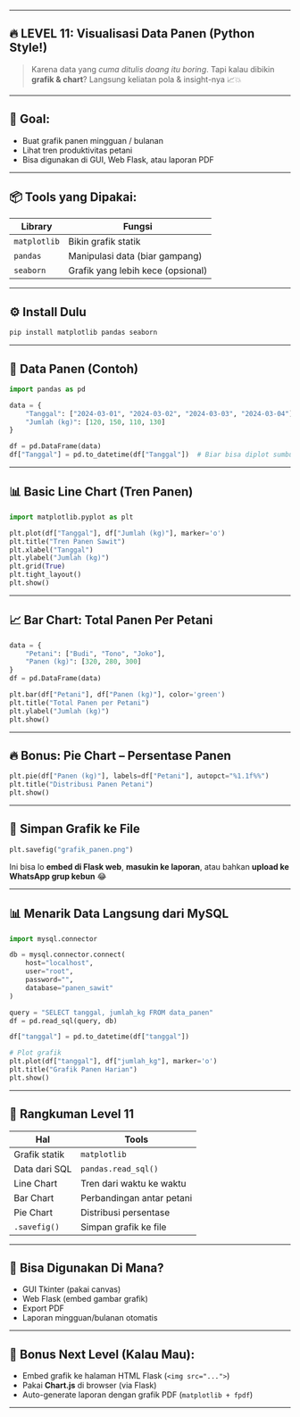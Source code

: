 
---

## 🔥 **LEVEL 11: Visualisasi Data Panen (Python Style!)**  
> Karena data yang *cuma ditulis doang itu boring*. Tapi kalau dibikin **grafik & chart**? Langsung keliatan pola & insight-nya 📈💥

---

## 🎯 Goal:
- Buat grafik panen mingguan / bulanan
- Lihat tren produktivitas petani
- Bisa digunakan di GUI, Web Flask, atau laporan PDF

---

## 📦 Tools yang Dipakai:

| Library | Fungsi |
|--------|--------|
| `matplotlib` | Bikin grafik statik |
| `pandas` | Manipulasi data (biar gampang) |
| `seaborn` | Grafik yang lebih kece (opsional) |

---

## ⚙️ Install Dulu

```bash
pip install matplotlib pandas seaborn
```

---

## 🧪 Data Panen (Contoh)

```python
import pandas as pd

data = {
    "Tanggal": ["2024-03-01", "2024-03-02", "2024-03-03", "2024-03-04"],
    "Jumlah (kg)": [120, 150, 110, 130]
}

df = pd.DataFrame(data)
df["Tanggal"] = pd.to_datetime(df["Tanggal"])  # Biar bisa diplot sumbu X
```

---

## 📊 Basic Line Chart (Tren Panen)

```python
import matplotlib.pyplot as plt

plt.plot(df["Tanggal"], df["Jumlah (kg)"], marker='o')
plt.title("Tren Panen Sawit")
plt.xlabel("Tanggal")
plt.ylabel("Jumlah (kg)")
plt.grid(True)
plt.tight_layout()
plt.show()
```

---

## 📈 Bar Chart: Total Panen Per Petani

```python
data = {
    "Petani": ["Budi", "Tono", "Joko"],
    "Panen (kg)": [320, 280, 300]
}
df = pd.DataFrame(data)

plt.bar(df["Petani"], df["Panen (kg)"], color='green')
plt.title("Total Panen per Petani")
plt.ylabel("Jumlah (kg)")
plt.show()
```

---

## 🔥 Bonus: Pie Chart – Persentase Panen

```python
plt.pie(df["Panen (kg)"], labels=df["Petani"], autopct="%1.1f%%")
plt.title("Distribusi Panen Petani")
plt.show()
```

---

## 🧠 Simpan Grafik ke File

```python
plt.savefig("grafik_panen.png")
```

Ini bisa lo **embed di Flask web**, **masukin ke laporan**, atau bahkan **upload ke WhatsApp grup kebun** 😂

---

## 📊 Menarik Data Langsung dari MySQL

```python
import mysql.connector

db = mysql.connector.connect(
    host="localhost",
    user="root",
    password="",
    database="panen_sawit"
)

query = "SELECT tanggal, jumlah_kg FROM data_panen"
df = pd.read_sql(query, db)

df["tanggal"] = pd.to_datetime(df["tanggal"])

# Plot grafik
plt.plot(df["tanggal"], df["jumlah_kg"], marker='o')
plt.title("Grafik Panen Harian")
plt.show()
```

---

## 🚀 Rangkuman Level 11

| Hal | Tools |
|-----|-------|
| Grafik statik | `matplotlib` |
| Data dari SQL | `pandas.read_sql()` |
| Line Chart | Tren dari waktu ke waktu |
| Bar Chart | Perbandingan antar petani |
| Pie Chart | Distribusi persentase |
| `.savefig()` | Simpan grafik ke file |

---

## 🤔 Bisa Digunakan Di Mana?

- GUI Tkinter (pakai canvas)
- Web Flask (embed gambar grafik)
- Export PDF
- Laporan mingguan/bulanan otomatis

---

## 🎁 Bonus Next Level (Kalau Mau):

- Embed grafik ke halaman HTML Flask (`<img src="...">`)
- Pakai **Chart.js** di browser (via Flask)
- Auto-generate laporan dengan grafik PDF (`matplotlib + fpdf`)

---
